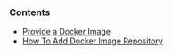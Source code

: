 


### Contents

*   [Provide a Docker Image](#image)
*   [How To Add Docker Image Repository](#add_docker_image_repo)


